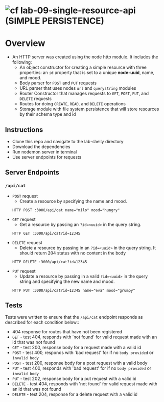 ![cf](https://i.imgur.com/7v5ASc8.png) lab-09-single-resource-api (SIMPLE PERSISTENCE)
======
# Overview
* An HTTP server was created using the node http module. It includes the following:
  * An object constructor for creating a simple resource with three properties: an `id` property that is set to a unique **node-uuid**, name, and mood.
  * Body parser for `POST` and `PUT` requests
  * URL parser that uses nodes `url` and `querystring` modules
  * Router Constructor that manages requests to `GET`, `POST`, `PUT`, and `DELETE` requests
  * Routes for doing `CREATE`, `READ`, and `DELETE` operations
  * Storage module with file system persistence that will store resources by their schema type and id

## Instructions
  * Clone this repo and navigate to the lab-shelly directory
  * Download the dependencies
  * Run nodemon server in terminal
  * Use server endpoints for requests

## Server Endpoints
### `/api/cat`
* `POST` request
  * Create a resource by specifying the name and mood.
  ```
  HTTP POST :3000/api/cat name="milo" mood="hungry"
  ```
* `GET` request
  * Get a resource by passing an `?id=<uuid>` in the query string.
  ```
  HTTP GET :3000/api/cat?id=12345
  ```
* `DELETE` request
  * Delete a resource by passing in an `?id=<uuid>` in the query string. It should return 204 status with no content in the body
  ```
  HTTP DELETE :3000/api/cat?id=12345
  ```
* `PUT` request
  * Update a resource by passing in a valid `?id=<uuid>` in the query string and specifying the new name and mood.
  ```
  HTTP PUT :3000/api/cat?id=12345 name="eva" mood="grumpy"
  ```

## Tests
Tests were written to ensure that the `/api/cat` endpoint responds as described for each condition below::

  * 404 response for routes that have not been registered
  * `GET` - test 404, responds with 'not found' for valid request made with an id that was not found
  * `GET` - test 200, response body for a request made with a valid id
  * `POST` - test 400, responds with 'bad request' for if no `body provided` or `invalid body`
  * `POST` - test 200, response body for a post request with a valid body
  * `PUT` - test 400, responds with 'bad request' for if no `body provided` or `invalid body`
  * `PUT` - test 202, response body for a put request with a valid  id
  * `DELETE` - test 404, responds with 'not found' for valid request made with an id that was not found
  * `DELETE` - test 204, response for a delete request with a valid id
